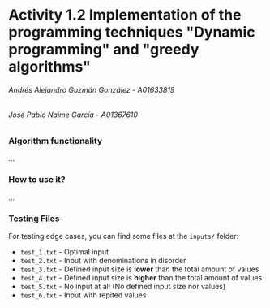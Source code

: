 # Activity 1.2 Implementation of the programming techniques "Dynamic programming" and "greedy algorithms"
###### Andrés Alejandro Guzmán González - A01633819
###### José Pablo Naime García - A01367610

### Algorithm functionality

...

### How to use it?

...

### Testing Files
For testing edge cases, you can find some files at the `inputs/` folder:

- `test_1.txt` - Optimal input
- `test_2.txt` - Input with denominations in disorder 
- `test_3.txt` - Defined input size is **lower** than the total amount of values 
- `test_4.txt` - Defined input size is **higher** than the total amount of values
- `test_5.txt` - No input at all (No defined input size nor values)
- `test_6.txt` - Input with repited values
